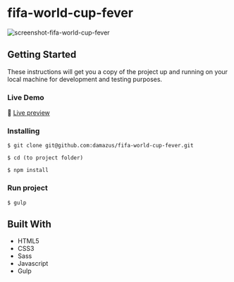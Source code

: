 # fifa-world-cup-fever
![screenshot-fifa-world-cup-fever](https://user-images.githubusercontent.com/13179253/52491077-2bcac380-2bbe-11e9-9d3d-d6bb11d04eeb.png)


## Getting Started
These instructions will get you a copy of the project up and running on your local machine
 for development and testing purposes.

### Live Demo
:wave: [Live preview](https://damazus.github.io/fifa-world-cup-fever)

### Installing

```
$ git clone git@github.com:damazus/fifa-world-cup-fever.git
```

```
$ cd (to project folder)
```

```
$ npm install
```

### Run project
```
$ gulp
```

## Built With

* HTML5
* CSS3
* Sass
* Javascript
* Gulp
